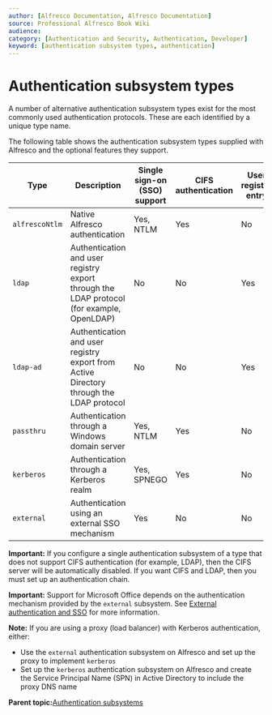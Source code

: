 ```yaml
---
author: [Alfresco Documentation, Alfresco Documentation]
source: Professional Alfresco Book Wiki
audience: 
category: [Authentication and Security, Authentication, Developer]
keyword: [authentication subsystem types, authentication]
---
```


# Authentication subsystem types

A number of alternative authentication subsystem types exist for the most commonly used authentication protocols. These are each identified by a unique type name.

The following table shows the authentication subsystem types supplied with Alfresco and the optional features they support.

|Type|Description|Single sign-on \(SSO\) support|CIFS authentication|User registry entry|
|----|-----------|------------------------------|-------------------|-------------------|
|`alfrescoNtlm`|Native Alfresco authentication|Yes, NTLM|Yes|No|
|`ldap`|Authentication and user registry export through the LDAP protocol \(for example, OpenLDAP\)|No|No|Yes|
|`ldap-ad`|Authentication and user registry export from Active Directory through the LDAP protocol|No|No|Yes|
|`passthru`|Authentication through a Windows domain server|Yes, NTLM|Yes|No|
|`kerberos`|Authentication through a Kerberos realm|Yes, SPNEGO|Yes|No|
|`external`|Authentication using an external SSO mechanism|Yes|No|No|

**Important:** If you configure a single authentication subsystem of a type that does not support CIFS authentication \(for example, LDAP\), then the CIFS server will be automatically disabled. If you want CIFS and LDAP, then you must set up an authentication chain.

**Important:** Support for Microsoft Office depends on the authentication mechanism provided by the `external` subsystem. See [External authentication and SSO](auth-basics.md) for more information.

**Note:** If you are using a proxy \(load balancer\) with Kerberos authentication, either:

-   Use the `external` authentication subsystem on Alfresco and set up the proxy to implement `kerberos`
-   Set up the `kerberos` authentication subsystem on Alfresco and create the Service Principal Name \(SPN\) in Active Directory to include the proxy DNS name

**Parent topic:**[Authentication subsystems](../concepts/auth-subsystem-intro.md)

